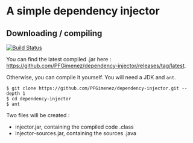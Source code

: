 # A simple dependency injector

## Downloading / compiling

[![Build Status](https://travis-ci.org/PFGimenez/dependency-injector.svg?branch=master)](https://travis-ci.org/PFGimenez/dependency-injector)

You can find the latest compiled .jar here : https://github.com/PFGimenez/dependency-injector/releases/tag/latest.

Otherwise, you can compile it yourself. You will need a JDK and ```ant```.

    $ git clone https://github.com/PFGimenez/dependency-injector.git --depth 1
    $ cd dependency-injector
    $ ant

Two files will be created :
- injector.jar, containing the compiled code .class
- injector-sources.jar, containing the sources .java

